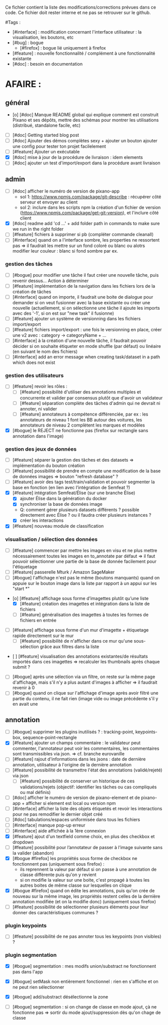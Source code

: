 Ce fichier contient la liste des modifications/corrections prévues dans ce code. Ce fichier doit rester interne et ne pas se retrouver sur le github.  

#Tags :
- [#interface] : modification concernant l'interface utilisateur : la visualisation, les boutons, etc
- [#bug] : bogue
	- [#firefox] : bogue lié uniquement à firefox
- [#feature] : nouvelle fonctionnalité / complément à une fonctionnalité existante
- [#doc] : besoin en documentation


# AFAIRE :

## général
- [o] [#doc] Manque README global qui explique comment est construit Pixano et ses dépôts, mettre des schémas pour montrer les utilisations (distribué, standalone facile, etc)
- [ ] [#doc] Getting started blog post
- [ ] [#doc] Ajouter des démos complètes sexy + ajouter un bouton ajouter une config pour tester ton projet facilelement
- [ ] [#feature] Ajouter un exécutable
- [x] [#doc] mise à jour de la procédure de livraison : idem elements
- [ ] [#doc] ajouter un test d'import/export dans la procédure avant livraison

## admin
- [ ] [#doc] afficher le numéro de version de pixano-app
	- sol 1: https://www.npmjs.com/package/git-describe : récupérer côté serveur et envoyer au client
	- sol 2: inclure dans les scripts npm la création d'un fichier de version (https://www.npmjs.com/package/get-git-version), et l'inclure côté client
- [x] [#doc] readme add 'cd ...' + add folder path in commands to make sure we run in the right folder
- [ ] [#feature] fichiers à supprimer si pb (compléter commande cleanall)
- [ ] [#interface] quand on a l'interface sombre, les properties ne ressortent pas => il faudrait les mettre sur un fond coloré ou blanc ou alotrs modifier leur couleur : blanc si fond sombre par ex.
### gestion des tâches
- [ ] [#bogue] pour modifier une tâche il faut créer une nouvelle tâche, puis revenir dessus... Action à déterminer
- [ ] [#feature] implémentation de la navigation dans les fichiers lors de la création de tâches
- [ ] [#interface] quand on importe, il faudrait une boite de dialogue pour demander si on veut fusionner avec la base existante ou créer une nouvelle (actuellement, si on sélectionne une tâche il ajoute les imports avec des '-1', si on est sur "new task" il fusionne)
- [ ] [#feature] ajouter un système de versionning dans les fichiers import/export
- [ ] [#feature] fichiers import/export : une fois le versionning en place, créer une v2 avec : category -> categoryName + ...
- [ ] [#interface] à la création d'une nouvelle tâche, il faudrait pouvoir décider si on souhaite étiqueter en mode shuffle (par défaut) ou linéaire (en suivant le nom des fichiers)
- [ ] [#interface] add an error message when creating task/dataset in a path which does not exist
### gestion des utilisateurs
- [ ] [#feature] revoir les rôles :
	- [ ] [#feature] possibilité d'utiliser des annotations multiples et concurrente et valider par consensus plutôt que d'avoir un validateur
	- [ ] [#feature] séparation complète des tâches d'admin qui ne devrait ni annoter, ni valider
	- [ ] [#feature] annotateurs à compétence différenciée, par ex : les annotateurs de niveau 1 font les BB autour des voitures, les annotateurs de niveau 2 complètent les marques et modèles
- [x] [#bogue] le REJECT ne fonctionne pas (firefox sur rectangle sans annotation dans l'image)
### gestion des jeux de données
- [ ] [#feature] séparer la gestion des tâches et des datasets => implémentation du bouton création
- [ ] [#feature] possibilité de prendre en compte une modification de la base de données images => bouton "refresh database" ?
- [ ] [#feature] avoir des tags test/train/validation et pouvoir segmenter la base en fonction (en lien avec l’intégration de Semfeat ?)
- [x] [#feature] intégration Semfeat/Élise (sur une branche Élise)
	- [x] ajouter Élise dans la génération du docker
	- [x] synchroniser la base de données image
	- Q: comment gérer plusieurs datasets différents ? possible directement avec Élise ? ou il faudra créer plusieurs instances ?
	- [x] créer les interactions
- [x] [#feature] nouveau module de classification
### visualisation / sélection des données
- [ ] [#feature] commencer par mettre les images en visu et ne plus mettre nécessairement toutes les images en to_annotate par défaut => il faut pouvoir sélectionner une partie de la base de donnée facilement pour l'étiquetage
- [ ] [#feature] passerelle Mturk / Amazon SageMaker
- [ ] [#bogue] l'affichage n'est pas le même (boutons manquants) quand on appuie sur le bouton image dans la liste par rapport à un appui sur les "start *"
- [o] [#feature] affichage sous forme d’imagettes plutôt qu’une liste
	- [x] [#feature] création des imagettes et intégration dans la liste de fichiers
	- [ ] [#feature] généralisation des imagettes à toutes les formes de fichiers en entrée
- [ ] [#feature] affichage sous forme d'un mur d'imagette + étiquetage rapide directement sur le mur
	- [ ] [#feature] possibilité de n'afficher dans ce mur qu'une sous-sélection grâce aux filtres dans la liste
- [ ] [#feature] visualisation des annotations existantes/de résultats importés dans ces imagettes => recalculer les thumbnails après chaque submit ?
- [ ] [#bogue] après une sélection via un filtre, on reste sur la même page d'affichage, mais s'il n'y a plus autant d'images à afficher => il faudrait revenir à 0
- [ ] [#bogue] quand on clique sur l'affichage d'image après avoir filtré une partie du contenu, il ne fait rien (image vide ou image précédente s'il y en avait une

## annotation
- [ ] [#bogue] supprimer les plugins inutilisés ? : tracking-point, keypoints-box, sequence-point-rectangle
- [x] [#feature] ajouter un champs commentaire : le validateur peut commenter, l'annotateur peut voir les commentaires, les commentaires sont transmissibles via json. => cf. branche eurovanille
- [ ] [#feature] rajout d'informations dans les jsons : date de dernière annotation, utilisateur à l'origine de la dernière annotation
- [ ] [#feature] possibilité de transmettre l'état des annotations (validé/rejeté) via json
	- [ ] [#feature] possibilité de conserver un historique de ces validations/rejets (objectif: identifier les tâches ou cas compliqués ou mal définis)
- [ ] [#doc] afficher le numéro de version de pixano-element et de pixano-app + afficher si element est local ou version npm
- [ ] [#interface] afficher la liste des objets étiquetés et revoir les interactions pour ne pas remodifier le dernier objet créé
- [ ] [#doc] tabulations/espaces uniformisée dans tous les fichiers
- [ ] [#interface] manque pop-up erreur
- [ ] [#interface] aide affichée à la 1ère connexion
- [x] [#feature] ajout d'un textfield comme choix, en plus des checkbox et dropdown
- [ ] [#feature] possibilité pour l’annotateur de passer à l’image suivante sans la valider (abandon)
- [x] [#bogue #firefox] les propriétés sous forme de checkbox ne fonctionnent pas (uniquement sous firefox) :
	- ils reprennent la valeur par défaut si on passe à une annotation de classe différente puis qu'on y revient
	- si on modifie la valeur sur une boite, c'est propagé à toutes les autres boites de même classe sur lesquelles on clique
- [x] [#bogue #firefox] quand on édite les annotations, puis qu'on crée de nouveau sur la même image, les propriétés restent celles de la dernière annotation modifiée (et on la modifie donc) (uniquement sous firefox)
- [ ] [#feature] possibilité de sélectionner plusieurs éléments pour leur donner des caractéristiques communes ?
### plugin keypoints
- [ ] [#feature] possibilité de ne pas annoter tous les keypoints (non visibles) ?
### plugin segmentation
- [x] [#bogue] segmentation : mes modifs union/substract ne fonctionnent pas dans l'app
- [x] [#bogue] setMask non entièrement fonctionnel : rien en s'affiche et on ne peut rien sélectionner
- [x] [#bogue] add/substract désélectionne la zone
- [ ] [#bogue] segmentation : si on change de classe en mode ajout, çà ne fonctionne pas => sortir du mode ajout/suppression dès qu'on chage de classe


